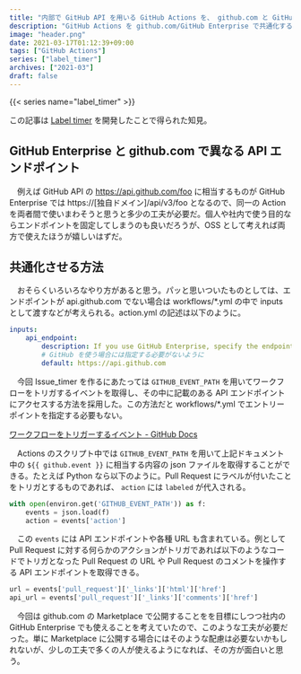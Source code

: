 ```yaml
---
title: "内部で GitHub API を用いる GitHub Actions を、 github.com と GitHub Enterprise の両方に対応させる"
description: "GitHub Actions を github.com/GitHub Enterprise で共通化するためには ${{ github.event }}/GITHUB_EVENT_PATH が有効的。特に API を叩く時には便利。"
image: "header.png"
date: 2021-03-17T01:12:39+09:00
tags: ["GitHub Actions"]
series: ["label_timer"]
archives: ["2021-03"]
draft: false
---
```


{{< series name="label_timer" >}}

この記事は [Label timer](https://github.com/marketplace/actions/label-timer) を開発したことで得られた知見。

## GitHub Enterprise と github.com で異なる API エンドポイント

　例えば GitHub API の https://api.github.com/foo に相当するものが GitHub Enterprise では https://[独自ドメイン]/api/v3/foo となるので、同一の Action を両者間で使いまわそうと思うと多少の工夫が必要だ。個人や社内で使う目的ならエンドポイントを固定してしまうのも良いだろうが、OSS として考えれば両方で使えたほうが嬉しいはずだ。


## 共通化させる方法

　おそらくいろいろなやり方があると思う。パッと思いついたものとしては、エンドポイントが api.github.com でない場合は workflows/*.yml の中で inputs として渡すなどが考えられる。action.yml の記述は以下のように。

```yml
inputs:
    api_endpoint:
        description: If you use GitHub Enterprise, specify the endpoint.
        # GitHub を使う場合には指定する必要がないように
        default: https://api.github.com
```

　今回 Issue_timer を作るにあたっては `GITHUB_EVENT_PATH` を用いてワークフローをトリガするイベントを取得し、その中に記載のある API エンドポイントにアクセスする方法を採用した。この方法だと workflows/*.yml でエントリーポイントを指定する必要もない。

[ワークフローをトリガーするイベント - GitHub Docs](https://docs.github.com/ja/actions/reference/events-that-trigger-workflows)

　Actions のスクリプト中では `GITHUB_EVENT_PATH` を用いて上記ドキュメント中の `${{ github.event }}` に相当する内容の json ファイルを取得することができる。たとえば Python なら以下のように。Pull Request にラベルが付いたことをトリガとするものであれば、 `action` には `labeled` が代入される。

```python
with open(environ.get('GITHUB_EVENT_PATH')) as f:
    events = json.load(f)
    action = events['action']
```


　この `events` には API エンドポイントや各種 URL も含まれている。例として Pull Request に対する何らかのアクションがトリガであれば以下のようなコードでトリガとなった Pull Request の URL や Pull Request のコメントを操作する API エンドポイントを取得できる。

```python
url = events['pull_request']['_links']['html']['href']
api_url = events['pull_request']['_links']['comments']['href']
```

　今回は github.com の Marketplace で公開することをを目標にしつつ社内の GitHub Enterprise でも使えることを考えていたので、このような工夫が必要だった。単に Marketplace に公開する場合にはそのような配慮は必要ないかもしれないが、少しの工夫で多くの人が使えるようになれば、その方が面白いと思う。
